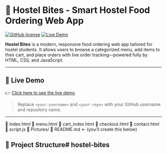 # 🍔 Hostel Bites - Smart Hostel Food Ordering Web App

[![GitHub license](https://img.shields.io/badge/license-MIT-blue.svg)](LICENSE)
[![Live Demo](https://img.shields.io/badge/Live-Demo-green.svg)](https://<your-username>.github.io/<your-repo>/)

**Hostel Bites** is a modern, responsive food ordering web app tailored for hostel students. It allows users to browse a categorized menu, add items to their cart, and place orders with live order tracking—powered fully by HTML, CSS, and JavaScript.

---

## 🔗 Live Demo

👉 [Click here to see the live demo](https://<your-username>.github.io/<your-repo>/)

> Replace `<your-username>` and `<your-repo>` with your GitHub username and repository name.

---
📄 index.html
📄 menu.html
📄 cart_index.html
📄 checkout.html
📄 contact.html
📄 script.js
📁 Pictures/
📄 README.md ← (you’ll create this below)
## 📁 Project Structure# hostel-bites

